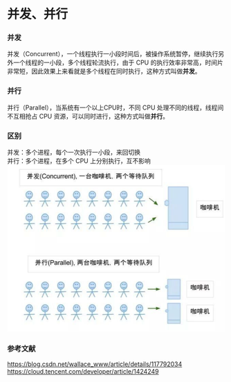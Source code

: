 # 并发、并行
### 并发
并发（Concurrent），一个线程执行一小段时间后，被操作系统暂停，继续执行另外一个线程的一小段，多个线程轮流执行，由于 CPU 的执行效率非常高，时间片非常短，因此效果上来看就是多个线程在同时执行，这种方式叫做**并发**。
### 并行
并行（Parallel），当系统有一个以上CPU时，不同 CPU 处理不同的线程，线程间不互相抢占 CPU 资源，可以同时进行，这种方式叫做**并行**。
### 区别
并发：多个进程，每个一次执行一小段，来回切换  
并行：多个进程，在多个 CPU 上分别执行，互不影响
![](image/并发和并行.png)
### 参考文献
https://blog.csdn.net/wallace_www/article/details/117792034  
https://cloud.tencent.com/developer/article/1424249